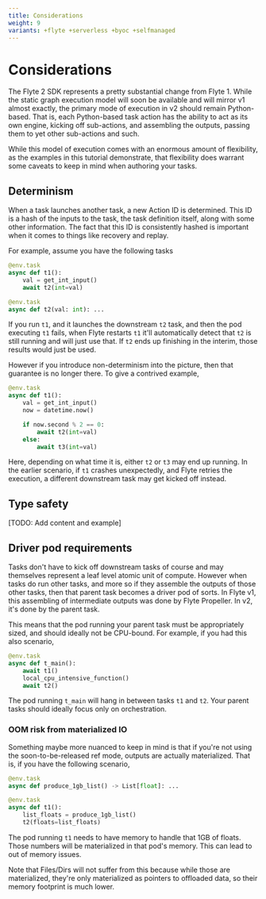 ```yaml
---
title: Considerations
weight: 9
variants: +flyte +serverless +byoc +selfmanaged
---
```


# Considerations

The Flyte 2 SDK represents a pretty substantial change from Flyte 1. While the static graph execution model will soon be available
and will mirror v1 almost exactly, the primary mode of execution in v2 should remain Python-based. That is, each Python-based task
action has the ability to act as its own engine, kicking off sub-actions, and assembling the outputs, passing them to yet other
sub-actions and such.

While this model of execution comes with an enormous amount of flexibility, as the examples in this tutorial demonstrate, that
flexibility does warrant some caveats to keep in mind when authoring your tasks.

## Determinism
When a task launches another task, a new Action ID is determined. This ID is a hash of the inputs to the task, the task definition
itself, along with some other information. The fact that this ID is consistently hashed is important when it comes to things like
recovery and replay.

For example, assume you have the following tasks

```python
@env.task
async def t1():
    val = get_int_input()
    await t2(int=val)

@env.task
async def t2(val: int): ...
```

If you run `t1`, and it launches the downstream `t2` task, and then the pod executing `t1` fails, when Flyte restarts `t1` it'll
automatically detect that `t2` is still running and will just use that. If `t2` ends up finishing in the interim, those results
would just be used.

However if you introduce non-determinism into the picture, then that guarantee is no longer there.  To give a contrived example,

```python
@env.task
async def t1():
    val = get_int_input()
    now = datetime.now()

    if now.second % 2 == 0:
        await t2(int=val)
    else:
        await t3(int=val)
```

Here, depending on what time it is, either `t2` or `t3` may end up running. In the earlier scenario, if `t1` crashes unexpectedly,
and Flyte retries the execution, a different downstream task may get kicked off instead.

## Type safety

[TODO: Add content and example]

## Driver pod requirements
Tasks don't have to kick off downstream tasks of course and may themselves represent a leaf level atomic unit of compute. However
when tasks do run other tasks, and more so if they assemble the outputs of those other tasks, then that parent task becomes a driver
pod of sorts. In Flyte v1, this assembling of intermediate outputs was done by Flyte Propeller. In v2, it's done by the parent task.

This means that the pod running your parent task must be appropriately sized, and should ideally not be CPU-bound. For example,
if you had this also scenario,

```python
@env.task
async def t_main():
    await t1()
    local_cpu_intensive_function()
    await t2()
```
The pod running `t_main` will hang in between tasks `t1` and `t2`. Your parent tasks should ideally focus only on orchestration. 

### OOM risk from materialized IO
Something maybe more nuanced to keep in mind is that if you're not using the soon-to-be-released ref mode, outputs are actually
materialized. That is, if you have the following scenario,

```python
@env.task
async def produce_1gb_list() -> List[float]: ...

@env.task
async def t1():
    list_floats = produce_1gb_list()
    t2(floats=list_floats)
```

The pod running `t1` needs to have memory to handle that 1GB of floats. Those numbers will be materialized in that pod's memory.
This can lead to out of memory issues.

Note that Files/Dirs will not suffer from this because while those are materialized, they're only materialized as pointers to
offloaded data, so their memory footprint is much lower.




